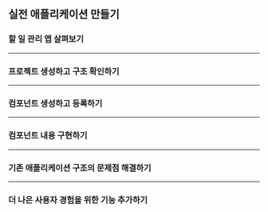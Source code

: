 ## 실전 애플리케이션 만들기

### 할 일 관리 앱 살펴보기

<hr />

### 프로젝트 생성하고 구조 확인하기

<hr />

### 컴포넌트 생성하고 등록하기

<hr />

### 컴포넌트 내용 구현하기

<hr />

### 기존 애플리케이션 구조의 문제점 해결하기

<hr />

### 더 나은 사용자 경험을 위한 기능 추가하기
